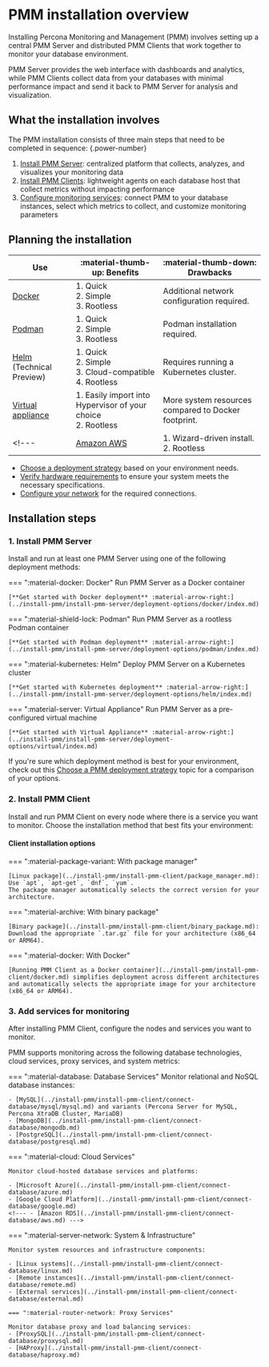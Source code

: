 # PMM installation overview

Installing Percona Monitoring and Management (PMM) involves setting up a central PMM Server and distributed PMM Clients that work together to monitor your database environment. 

PMM Server provides the web interface with dashboards and analytics, while PMM Clients collect data from your databases with minimal performance impact and send it back to PMM Server for analysis and visualization.

## What the installation involves

The PMM installation consists of three main steps that need to be completed in sequence: 
{.power-number}

1. [Install PMM Server](#1-install-pmm-server): centralized platform that collects, analyzes, and visualizes your monitoring data
2. [Install PMM Clients](#2-install-pmm-client): lightweight agents on each database host that collect metrics without impacting performance
3. [Configure monitoring services](#3-add-services-for-monitoring): connect PMM to your database instances, select which metrics to collect, and customize monitoring parameters

## Planning the installation

| Use | :material-thumb-up: **Benefits** | :material-thumb-down: **Drawbacks**|
|---|---|---
| [Docker](../install-pmm/install-pmm-server/deployment-options/docker/index.md) | 1. Quick<br>2. Simple<br> 3. Rootless |  Additional network configuration required.
| [Podman](../install-pmm/install-pmm-server/deployment-options/podman/index.md) | 1. Quick<br>2. Simple<br>3. Rootless | Podman installation required.
| [Helm](../install-pmm/install-pmm-server/deployment-options/helm/index.md) (Technical Preview) | 1. Quick<br>2. Simple<br>3. Cloud-compatible <br> 4. Rootless| Requires running a Kubernetes cluster.
| [Virtual appliance](../install-pmm/install-pmm-server/deployment-options/virtual/index.md)  | 1. Easily import into Hypervisor of your choice <br> 2. Rootless| More system resources compared to Docker footprint.
<!---| [Amazon AWS](../install-pmm/install-pmm-server/deployment-options/aws/aws.md) | 1. Wizard-driven install. <br>  2. Rootless| Paid, incurs infrastructure costs. --->

- [Choose a deployment strategy](../install-pmm/plan-pmm-installation/choose-deployment.md) based on your environment needs.
- [Verify hardware requirements](../install-pmm/plan-pmm-installation/hardware_and_system.md) to ensure your system meets the necessary specifications.
- [Configure your network](../install-pmm/plan-pmm-installation/network_and_firewall.md) for the required connections.

## Installation steps 

### 1. Install PMM Server

Install and run at least one PMM Server using one of the following deployment methods: 

=== ":material-docker: Docker"
    Run PMM Server as a Docker container
    
    [**Get started with Docker deployment** :material-arrow-right:](../install-pmm/install-pmm-server/deployment-options/docker/index.md)

=== ":material-shield-lock: Podman"
    Run PMM Server as a rootless Podman container
    
    [**Get started with Podman deployment** :material-arrow-right:](../install-pmm/install-pmm-server/deployment-options/podman/index.md)

=== ":material-kubernetes: Helm"
    Deploy PMM Server on a Kubernetes cluster
    
    [**Get started with Kubernetes deployment** :material-arrow-right:](../install-pmm/install-pmm-server/deployment-options/helm/index.md)

=== ":material-server: Virtual Appliance"
    Run PMM Server as a pre-configured virtual machine
    
    [**Get started with Virtual Appliance** :material-arrow-right:](../install-pmm/install-pmm-server/deployment-options/virtual/index.md)

<!---=== ":material-aws: AWS Marketplace"
    Deploy PMM Server from AWS Marketplace
    
    [**Get started with AWS deployment** :material-arrow-right:](../install-pmm/install-pmm-server/deployment-options/aws/aws.md) -->

If you're sure which deployment method is best for your environment, check out this [Choose a PMM deployment strategy](../install-pmm/plan-pmm-installation/choose-deployment.md) topic for a comparison of your options.

### 2. Install PMM Client

Install and run PMM Client on every node where there is a service you want to monitor. Choose the installation method that best fits your environment:

#### Client installation options

=== ":material-package-variant: With package manager"

    [Linux package](../install-pmm/install-pmm-client/package_manager.md): Use `apt`, `apt-get`, `dnf`, `yum`. 
    The package manager automatically selects the correct version for your architecture.

=== ":material-archive: With binary package"

    [Binary package](../install-pmm/install-pmm-client/binary_package.md): Download the appropriate `.tar.gz` file for your architecture (x86_64 or ARM64).

=== ":material-docker: With Docker"

    [Running PMM Client as a Docker container](../install-pmm/install-pmm-client/docker.md) simplifies deployment across different architectures and automatically selects the appropriate image for your architecture (x86_64 or ARM64).

### 3. Add services for monitoring

After installing PMM Client, configure the nodes and services you want to monitor. 

PMM supports monitoring across the following database technologies, cloud services, proxy services, and system metrics:

=== ":material-database: Database Services"
    Monitor relational and NoSQL database instances:

    - [MySQL](../install-pmm/install-pmm-client/connect-database/mysql/mysql.md) and variants (Percona Server for MySQL, Percona XtraDB Cluster, MariaDB)
    - [MongoDB](../install-pmm/install-pmm-client/connect-database/mongodb.md)
    - [PostgreSQL](../install-pmm/install-pmm-client/connect-database/postgresql.md)

=== ":material-cloud: Cloud Services"

    Monitor cloud-hosted database services and platforms:

    - [Microsoft Azure](../install-pmm/install-pmm-client/connect-database/azure.md)
    - [Google Cloud Platform](../install-pmm/install-pmm-client/connect-database/google.md)
    <!--- - [Amazon RDS](../install-pmm/install-pmm-client/connect-database/aws.md) --->

=== ":material-server-network: System & Infrastructure"

    Monitor system resources and infrastructure components:

    - [Linux systems](../install-pmm/install-pmm-client/connect-database/linux.md)
    - [Remote instances](../install-pmm/install-pmm-client/connect-database/remote.md)
    - [External services](../install-pmm/install-pmm-client/connect-database/external.md)

    === ":material-router-network: Proxy Services"

    Monitor database proxy and load balancing services:
    - [ProxySQL](../install-pmm/install-pmm-client/connect-database/proxysql.md)
    - [HAProxy](../install-pmm/install-pmm-client/connect-database/haproxy.md)
